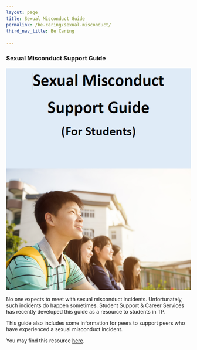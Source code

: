 ```yaml
---
layout: page
title: Sexual Misconduct Guide
permalink: /be-caring/sexual-misconduct/
third_nav_title: Be Caring

---
```


### Sexual Misconduct Support Guide

![Misconduct](/images/BeCaring-Sexualmisconduct.png)

No one expects to meet with sexual misconduct incidents. Unfortunately, such incidents do happen sometimes. Student Support & Career Services has recently developed this guide as a resource to students in TP.

This guide also includes some information for peers to support peers who have experienced a sexual misconduct incident.

You may find this resource [here](/images/attachment/TP_Sexual_Misconduct_Guide_For_Students.pdf).
